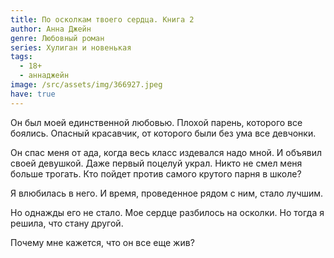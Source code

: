 ```yaml
---
title: По осколкам твоего сердца. Книга 2
author: Анна Джейн
genre: Любовный роман
series: Хулиган и новенькая
tags:
  - 18+
  - аннаджейн
image: /src/assets/img/366927.jpeg
have: true
---
```

Он был моей единственной любовью. Плохой парень, которого все боялись. Опасный красавчик, от которого были без ума все девчонки.

Он спас меня от ада, когда весь класс издевался надо мной. И объявил своей девушкой. Даже первый поцелуй украл. Никто не смел меня больше трогать. Кто пойдет против самого крутого парня в школе?

Я влюбилась в него. И время, проведенное рядом с ним, стало лучшим.

Но однажды его не стало. Мое сердце разбилось на осколки. Но тогда я решила, что стану другой.

Почему мне кажется, что он все еще жив?
